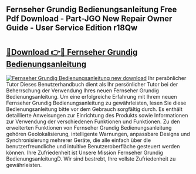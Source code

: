 ## Fernseher Grundig Bedienungsanleitung Free Pdf Download - Part-JGO New Repair Owner Guide - User Service Edition r18Qw

# <h2><a href="http://df1qqli.blite.top/?on=Fernseher+Grundig+Bedienungsanleitung">🔗Download 👉🔴 Fernseher Grundig Bedienungsanleitung</a></h2>

[![Fernseher Grundig Bedienungsanleitung new download](https://i.imgur.com/lujVjoI.png)](http://df1qqli.blite.top/?on=Fernseher+Grundig+Bedienungsanleitung)
Ihr persönlicher Tutor Dieses Benutzerhandbuch dient als Ihr persönlicher Tutor bei der Beherrschung der Verwendung Ihres neuen Fernseher Grundig Bedienungsanleitung. Um eine erfolgreiche Erfahrung mit Ihrem neuen Fernseher Grundig Bedienungsanleitung zu gewährleisten, lesen Sie diese Bedienungsanleitung bitte vor dem Gebrauch sorgfältig durch. Es enthält detaillierte Anweisungen zur Einrichtung des Produkts sowie Informationen zur Verwendung der verschiedenen Funktionen und Funktionen. Zu den erweiterten Funktionen von Fernseher Grundig Bedienungsanleitung gehören Geolokalisierung, intelligente Warnungen, anpassbare Designs und Synchronisierung mehrerer Geräte, die alle einfach über die benutzerfreundliche und intuitive Benutzeroberfläche gesteuert werden können. Ihre Zufriedenheit ist Unsere Mission Fernseher Grundig BedienungsanleitungD. Wir sind bestrebt, Ihre vollste Zufriedenheit zu gewährleisten.

